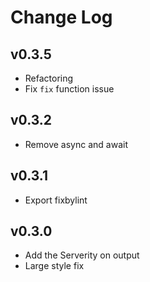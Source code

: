# Change Log

## v0.3.5

* Refactoring
* Fix `fix` function issue

## v0.3.2

* Remove async and await

## v0.3.1

* Export fixbylint

## v0.3.0

* Add the Serverity on output
* Large style fix